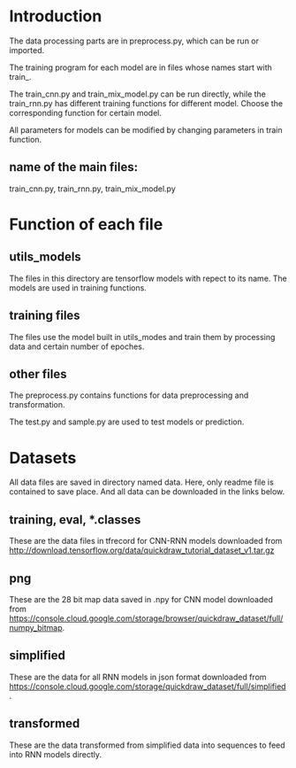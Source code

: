 # Introduction

The data processing parts are in preprocess.py, which can be run or imported.

The training program for each model are in files whose names start with train_.

The train_cnn.py and train_mix_model.py can be run directly, while the train_rnn.py has
different training functions for different model. Choose the corresponding function for
certain model.

All parameters for models can be modified by changing parameters in train function.

## name of the main files:
train_cnn.py, train_rnn.py, train_mix_model.py

# Function of each file
## utils_models
The files in this directory are tensorflow models with repect to its
name. The models are used in training functions.

## training files
The files use the model built in utils_modes and train them by processing
data and certain number of epoches.

## other files
The preprocess.py contains functions for data preprocessing and transformation.

The test.py and sample.py are used to test models or prediction.

# Datasets
All data files are saved in directory named data. Here, only readme file is contained to save place.
And all data can be downloaded in the links below.

## training, eval, *.classes
These are the data files in tfrecord for CNN-RNN models downloaded from
http://download.tensorflow.org/data/quickdraw_tutorial_dataset_v1.tar.gz

## png
These are the 28 bit map data saved in .npy for CNN model downloaded from
https://console.cloud.google.com/storage/browser/quickdraw_dataset/full/numpy_bitmap.

## simplified
These are the data for all RNN models in json format downloaded from
https://console.cloud.google.com/storage/quickdraw_dataset/full/simplified.

## transformed
These are the data transformed from simplified data into sequences to
feed into RNN models directly.
